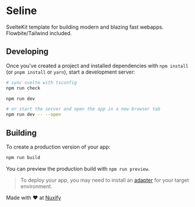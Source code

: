 # Seline

SvelteKit template for building modern and blazing fast webapps. Flowbite/Tailwind included.

## Developing

Once you've created a project and installed dependencies with `npm install` (or `pnpm install` or `yarn`), start a development server:

```bash
# sync svelte with tsconfig
npm run check

npm run dev

# or start the server and open the app in a new browser tab
npm run dev -- --open
```

## Building

To create a production version of your app:

```bash
npm run build
```

You can preview the production build with `npm run preview`.

> To deploy your app, you may need to install an [adapter](https://kit.svelte.dev/docs/adapters) for your target environment.

Made with ❤️ at [Nuxify](https://nuxify.tech)
